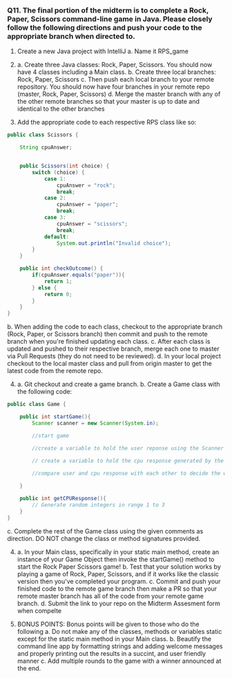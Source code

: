 ### Q11. The final portion of the midterm is to complete a Rock, Paper, Scissors command-line game in Java. Please closely follow the following directions and push your code to the appropriate branch when directed to. 

1. Create a new Java project with IntelliJ
    a. Name it RPS_game

2.  a. Create three Java classes: Rock, Paper, Scissors. You should now have 4 classes including a Main class.
    b. Create three local branches: Rock, Paper, Scissors
    c. Then push each local branch to your remote repository. You should now have four branches in your remote repo (master, Rock, Paper, Scissors)
    d. Merge the master branch with any of the other remote branches so that your master is up to date and identical to the other branches

3. Add the appropriate code to each respective RPS class like so:

```java
public class Scissors {

    String cpuAnswer;


    public Scissors(int choice) {
        switch (choice) {
            case 1:
                cpuAnswer = "rock";
                break;
            case 2:
                cpuAnswer = "paper";
                break;
            case 3:
                cpuAnswer = "scissors";
                break;
            default:
                System.out.println("Invalid choice");
        }
    }

    public int checkOutcome() {
        if(cpuAnswer.equals("paper")){
            return 1;
        } else {
            return 0;
        }
    }
}
```
b. When adding the code to each class, checkout to the appropriate branch (Rock, Paper, or Scissors branch) then commit and push to the remote branch when you're finished updating each class. 
c. After each class is updated and pushed to their respective branch, merge each one to master via Pull Requests (they do not need to be reviewed).
d. In your local project checkout to the local master class and pull from origin master to get the latest code from the remote repo.

4. a. Git checkout and create a game branch.
   b. Create a Game class with the following code: 

```java 
public class Game {

    public int startGame(){
        Scanner scanner = new Scanner(System.in);

        //start game

        //create a variable to hold the user reponse using the Scanner object. The response needs to be an integer between 1-3 (1 = Rock, 2 = Paper, 3 = Scissors)
       
        // create a variable to hold the cpu response generated by the getCPUResponse() method.

        //compare user and cpu response with each other to decide the winner.

    }

    public int getCPUResponse(){
        // Generate random integers in range 1 to 3
    }
}

```
c. Complete the rest of the Game class using the given comments as direction. DO NOT change the class or method signatures provided.

4. a. In your Main class, specifically in your static main method, create an instance of your Game Object then invoke the startGame() method to start the Rock Paper Scissors game!
    b. Test that your solution works by playing a game of Rock, Paper, Scissors, and if it works like the classic version then you've completed your program.
    c. Commit and push your finished code to the remote game branch then make a PR so that your remote master branch has all of the code from your remote game branch.
    d. Submit the link to your repo on the Midterm Assesment form when compelte

5. BONUS POINTS: Bonus points will be given to those who do the following 
 a. Do not make any of the classes, methods or variables static except for the static main method in your Main class.
 b. Beautify the command line app by formatting strings and adding welcome messages and properly printing out the results in a succint, and user friendly manner
 c. Add multiple rounds to the game with a winner announced at the end.



